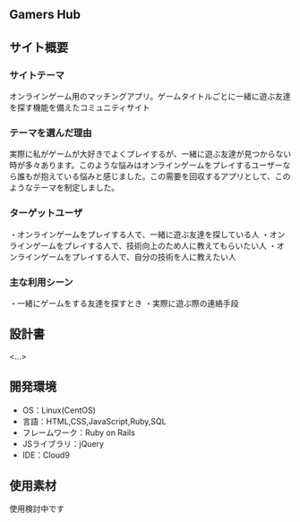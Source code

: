 
## Gamers Hub

## サイト概要
### サイトテーマ
オンラインゲーム用のマッチングアプリ。ゲームタイトルごとに一緒に遊ぶ友達を探す機能を備えたコミュニティサイト

### テーマを選んだ理由
実際に私がゲームが大好きでよくプレイするが、一緒に遊ぶ友達が見つからない時が多々あります。このような悩みはオンラインゲームをプレイするユーザーなら誰もが抱えている悩みと感じました。この需要を回収するアプリとして、このようなテーマを制定しました。

### ターゲットユーザ
・オンラインゲームをプレイする人で、一緒に遊ぶ友達を探している人
・オンラインゲームをプレイする人で、技術向上のため人に教えてもらいたい人
・オンラインゲームをプレイする人で、自分の技術を人に教えたい人

### 主な利用シーン
・一緒にゲームをする友達を探すとき
・実際に遊ぶ際の連絡手段


## 設計書
<...>

## 開発環境
- OS：Linux(CentOS)
- 言語：HTML,CSS,JavaScript,Ruby,SQL
- フレームワーク：Ruby on Rails
- JSライブラリ：jQuery
- IDE：Cloud9

## 使用素材
使用検討中です